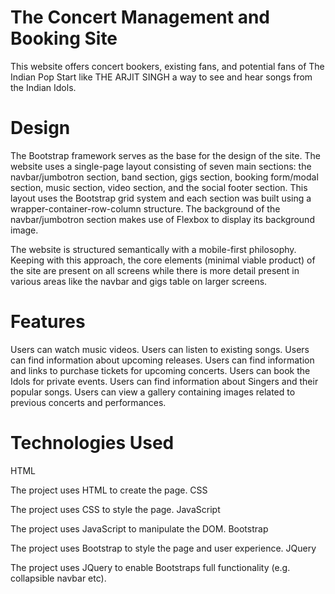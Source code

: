 # The Concert Management and Booking Site
This website offers concert bookers, existing fans, and potential fans of The Indian Pop Start like THE ARJIT SINGH a way to see and hear songs from the Indian Idols.

# Design
The Bootstrap framework serves as the base for the design of the site. The website uses a single-page layout consisting of seven main sections: the navbar/jumbotron section, band section, gigs section, booking form/modal section, music section, video section, and the social footer section. This layout uses the Bootstrap grid system and each section was built using a wrapper-container-row-column structure. The background of the navbar/jumbotron section makes use of Flexbox to display its background image.

The website is structured semantically with a mobile-first philosophy. Keeping with this approach, the core elements (minimal viable product) of the site are present on all screens while there is more detail present in various areas like the navbar and gigs table on larger screens.

# Features
Users can watch music videos.
Users can listen to existing songs.
Users can find information about upcoming releases.
Users can find information and links to purchase tickets for upcoming concerts.
Users can book the Idols for private events.
Users can find information about Singers and their popular songs.
Users can view a gallery containing images related to previous concerts and performances.

# Technologies Used
HTML

The project uses HTML to create the page.
CSS

The project uses CSS to style the page.
JavaScript

The project uses JavaScript to manipulate the DOM.
Bootstrap

The project uses Bootstrap to style the page and user experience.
JQuery

The project uses JQuery to enable Bootstraps full functionality (e.g. collapsible navbar etc).
